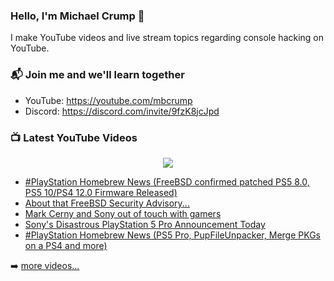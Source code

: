 ### Hello, I'm Michael Crump 👋

I make YouTube videos and live stream topics regarding console hacking on YouTube. 

### 📬 Join me and we'll learn together

- YouTube: https://youtube.com/mbcrump
- Discord: https://discord.com/invite/9fzK8jcJpd

### 📺 Latest YouTube Videos

<div align="center">

[<img src="https://img.shields.io/badge/-Subscribe-red?style=for-the-badge&logo=youtube&logoColor=white"/>](https://www.youtube.com/c/mbcrump?sub_confirmation=1)

</div>

<!-- YOUTUBE:START -->
- [#PlayStation Homebrew News &lpar;FreeBSD confirmed patched PS5 8.0, PS5 10/PS4 12.0 Firmware Released&rpar;](https://www.youtube.com/watch?v=sdMyOX2GNGU)
- [About that FreeBSD Security Advisory...](https://www.youtube.com/watch?v=I6hAzVLC-VQ)
- [Mark Cerny and Sony out of touch with gamers](https://www.youtube.com/watch?v=DmyJpnPhipg)
- [Sony&#39;s Disastrous PlayStation 5 Pro Announcement Today](https://www.youtube.com/watch?v=FZQHEO0NOmI)
- [#PlayStation Homebrew News &lpar;PS5 Pro, PupFileUnpacker, Merge PKGs on a PS4 and more&rpar;](https://www.youtube.com/watch?v=ZbQRyXG2diU)
<!-- YOUTUBE:END -->

➡️ [more videos...](https://youtube.com/mbcrump)

